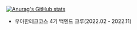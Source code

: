 
[![Anurag's GitHub stats](https://github-readme-stats.vercel.app/api?username=dwl21&theme=highcontrast&count_private=true)](https://github.com/anuraghazra/github-readme-stats)
- 우아한테크코스 4기 백엔드 크루(2022.02 - 2022.11)
<!--
### Hi there 👋
**DWL21/DWL21** is a ✨ _special_ ✨ repository because its `README.md` (this file) appears on your GitHub profile.

Here are some ideas to get you started:

- 🔭 I’m currently working on ...
- 🌱 I’m currently learning ...
- 👯 I’m looking to collaborate on ...
- 🤔 I’m looking for help with ...
- 💬 Ask me about ...
- 📫 How to reach me: ...
- 😄 Pronouns: ...
- ⚡ Fun fact: ...
-->
